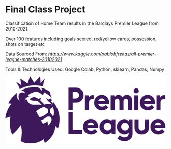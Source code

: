 # Final Class Project

Classification of Home Team results in the Barclays Premier League from 2010-2021.

Over 100 features including goals scored, red/yellow cards, possession, shots on target etc

Data Sourced From: *https://www.kaggle.com/pablohfreitas/all-premier-league-matches-20102021*

Tools & Technologies Used: Google Colab, Python, sklearn, Pandas, Numpy

![BPL](premier_league.png)

